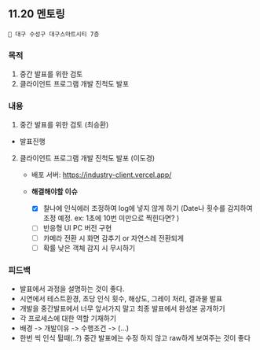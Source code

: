 ## 11.20 멘토링 
`📍 대구 수성구 대구스마트시티 7층`
### 목적
1. 중간 발표를 위한 검토
2. 클라이언트 프로그램 개발 진척도 발포
### 내용  
1. 중간 발표를 위한 검토 (최승환)
  - 발표진행 
2. 클라이언트 프로그램 개발 진척도 발포 (이도경)
	- 배포 서버: https://industry-client.vercel.app/
    - **해결해야할 이슈**
      
      - [x] 찰나에 인식에러 조정하여 log에 넣지 않게 하기 (Date나 횟수를 감지하여 조정 예정. ex: 1초에 10번 미만으로 찍힌다면? )
      - [ ] 반응형 UI PC 버전 구현
      - [ ] 카메라 전환 시 화면 감추기 or 자연스레 전환되게
      - [ ] 확률 낮은 객체 감지 시 무시하기
### 피드백
- 발표에서 과정을 설명하는 것이 좋다.
- 시연에서 테스트환경, 초당 인식 횟수, 해상도, 그레이 처리, 결과물 발표
- 개발을 중간발표에서 너무 앞서가지 말고 최종 발표에서 완성본 공개하기
- 각 프로세스에 대한 역할 기재하기
- 배경 -> 개발이유 -> 수행조건 -> (...)
- 한번 씩 인식 튈때(..?) 중간 발표에는 수정 하지 않고 raw하게 보여주는 것이 좋다
